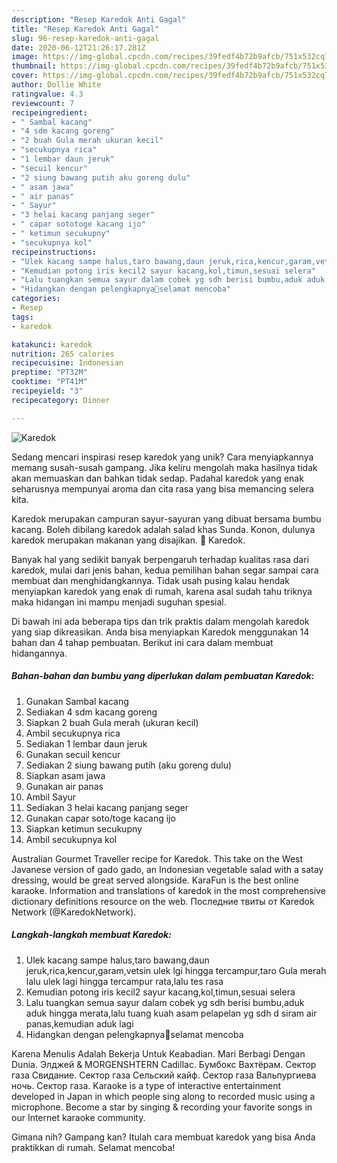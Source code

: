 ```yaml
---
description: "Resep Karedok Anti Gagal"
title: "Resep Karedok Anti Gagal"
slug: 96-resep-karedok-anti-gagal
date: 2020-06-12T21:26:17.281Z
image: https://img-global.cpcdn.com/recipes/39fedf4b72b9afcb/751x532cq70/karedok-foto-resep-utama.jpg
thumbnail: https://img-global.cpcdn.com/recipes/39fedf4b72b9afcb/751x532cq70/karedok-foto-resep-utama.jpg
cover: https://img-global.cpcdn.com/recipes/39fedf4b72b9afcb/751x532cq70/karedok-foto-resep-utama.jpg
author: Dollie White
ratingvalue: 4.3
reviewcount: 7
recipeingredient:
- " Sambal kacang"
- "4 sdm kacang goreng"
- "2 buah Gula merah ukuran kecil"
- "secukupnya rica"
- "1 lembar daun jeruk"
- "secuil kencur"
- "2 siung bawang putih aku goreng dulu"
- " asam jawa"
- " air panas"
- " Sayur"
- "3 helai kacang panjang seger"
- " capar sototoge kacang ijo"
- " ketimun secukupny"
- "secukupnya kol"
recipeinstructions:
- "Ulek kacang sampe halus,taro bawang,daun jeruk,rica,kencur,garam,vetsin ulek lgi hingga tercampur,taro Gula merah lalu ulek lagi hingga tercampur rata,lalu tes rasa"
- "Kemudian potong iris kecil2 sayur kacang,kol,timun,sesuai selera"
- "Lalu tuangkan semua sayur dalam cobek yg sdh berisi bumbu,aduk aduk hingga merata,lalu tuang kuah asam pelapelan yg sdh d siram air panas,kemudian aduk lagi"
- "Hidangkan dengan pelengkapnya🙂selamat mencoba"
categories:
- Resep
tags:
- karedok

katakunci: karedok 
nutrition: 265 calories
recipecuisine: Indonesian
preptime: "PT32M"
cooktime: "PT41M"
recipeyield: "3"
recipecategory: Dinner

---
```



![Karedok](https://img-global.cpcdn.com/recipes/39fedf4b72b9afcb/751x532cq70/karedok-foto-resep-utama.jpg)

Sedang mencari inspirasi resep karedok yang unik? Cara menyiapkannya memang susah-susah gampang. Jika keliru mengolah maka hasilnya tidak akan memuaskan dan bahkan tidak sedap. Padahal karedok yang enak seharusnya mempunyai aroma dan cita rasa yang bisa memancing selera kita.

Karedok merupakan campuran sayur-sayuran yang dibuat bersama bumbu kacang. Boleh dibilang karedok adalah salad khas Sunda. Konon, dulunya karedok merupakan makanan yang disajikan. 🎦 Karedok.

Banyak hal yang sedikit banyak berpengaruh terhadap kualitas rasa dari karedok, mulai dari jenis bahan, kedua pemilihan bahan segar sampai cara membuat dan menghidangkannya. Tidak usah pusing kalau hendak menyiapkan karedok yang enak di rumah, karena asal sudah tahu triknya maka hidangan ini mampu menjadi suguhan spesial.


Di bawah ini ada beberapa tips dan trik praktis dalam mengolah karedok yang siap dikreasikan. Anda bisa menyiapkan Karedok menggunakan 14 bahan dan 4 tahap pembuatan. Berikut ini cara dalam membuat hidangannya.

<!--inarticleads1-->

##### Bahan-bahan dan bumbu yang diperlukan dalam pembuatan Karedok:

1. Gunakan  Sambal kacang
1. Sediakan 4 sdm kacang goreng
1. Siapkan 2 buah Gula merah (ukuran kecil)
1. Ambil secukupnya rica
1. Sediakan 1 lembar daun jeruk
1. Gunakan secuil kencur
1. Sediakan 2 siung bawang putih (aku goreng dulu)
1. Siapkan  asam jawa
1. Gunakan  air panas
1. Ambil  Sayur
1. Sediakan 3 helai kacang panjang seger
1. Gunakan  capar soto/toge kacang ijo
1. Siapkan  ketimun secukupny
1. Ambil secukupnya kol


Australian Gourmet Traveller recipe for Karedok. This take on the West Javanese version of gado gado, an Indonesian vegetable salad with a satay dressing, would be great served alongside. KaraFun is the best online karaoke. Information and translations of karedok in the most comprehensive dictionary definitions resource on the web. Последние твиты от Karedok Network (@KaredokNetwork). 

<!--inarticleads2-->

##### Langkah-langkah membuat Karedok:

1. Ulek kacang sampe halus,taro bawang,daun jeruk,rica,kencur,garam,vetsin ulek lgi hingga tercampur,taro Gula merah lalu ulek lagi hingga tercampur rata,lalu tes rasa
1. Kemudian potong iris kecil2 sayur kacang,kol,timun,sesuai selera
1. Lalu tuangkan semua sayur dalam cobek yg sdh berisi bumbu,aduk aduk hingga merata,lalu tuang kuah asam pelapelan yg sdh d siram air panas,kemudian aduk lagi
1. Hidangkan dengan pelengkapnya🙂selamat mencoba


Karena Menulis Adalah Bekerja Untuk Keabadian. Mari Berbagi Dengan Dunia. Элджей &amp; MORGENSHTERN Cadillac. Бумбокс Вахтёрам. Сектор газа Свидание. Сектор газа Сельский кайф. Сектор газа Вальпургиева ночь. Сектор газа. Karaoke is a type of interactive entertainment developed in Japan in which people sing along to recorded music using a microphone. Become a star by singing &amp; recording your favorite songs in our Internet karaoke community. 

Gimana nih? Gampang kan? Itulah cara membuat karedok yang bisa Anda praktikkan di rumah. Selamat mencoba!
